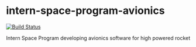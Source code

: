 # intern-space-program-avionics

[![Build Status](https://travis-ci.org/connorjak/intern-space-program-avionics.svg?branch=master)](https://travis-ci.org/connorjak/intern-space-program-avionics)

Intern Space Program developing avionics software for high powered rocket
